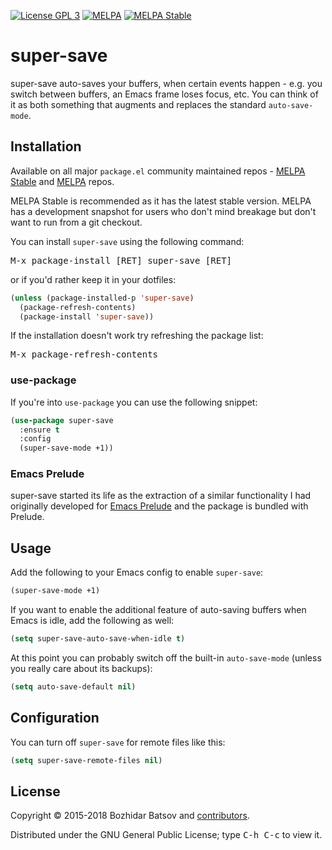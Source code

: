 [![License GPL 3][badge-license]][copying]
[![MELPA][melpa-badge]][melpa-package]
[![MELPA Stable][melpa-stable-badge]][melpa-stable-package]

# super-save

super-save auto-saves your buffers, when certain events happen - e.g. you switch between buffers,
an Emacs frame loses focus, etc. You can think of it as both something that augments and replaces
the standard `auto-save-mode`.

## Installation

Available on all major `package.el` community maintained repos -
[MELPA Stable][] and [MELPA][] repos.

MELPA Stable is recommended as it has the latest stable version.
MELPA has a development snapshot for users who don't mind breakage but
don't want to run from a git checkout.

You can install `super-save` using the following command:

<kbd>M-x package-install [RET] super-save [RET]</kbd>

or if you'd rather keep it in your dotfiles:

```el
(unless (package-installed-p 'super-save)
  (package-refresh-contents)
  (package-install 'super-save))
```

If the installation doesn't work try refreshing the package list:

<kbd>M-x package-refresh-contents</kbd>

### use-package

If you're into `use-package` you can use the following snippet:

```el
(use-package super-save
  :ensure t
  :config
  (super-save-mode +1))
```

### Emacs Prelude

super-save started its life as the extraction of a similar functionality I had
originally developed for [Emacs
Prelude](https://github.com/bbatsov/prelude) and the package is bundled
with Prelude.

## Usage

Add the following to your Emacs config to enable
`super-save`:

```el
(super-save-mode +1)
```

If you want to enable the additional feature of auto-saving buffers
when Emacs is idle, add the following as well:

```el
(setq super-save-auto-save-when-idle t)
```

At this point you can probably switch off the built-in
`auto-save-mode` (unless you really care about its backups):

```el
(setq auto-save-default nil)
```

## Configuration

You can turn off `super-save` for remote files like this:

``` el
(setq super-save-remote-files nil)
```

## License

Copyright © 2015-2018 Bozhidar Batsov and [contributors][].

Distributed under the GNU General Public License; type <kbd>C-h C-c</kbd> to view it.

[badge-license]: https://img.shields.io/badge/license-GPL_3-green.svg
[melpa-badge]: http://melpa.org/packages/super-save-badge.svg
[melpa-stable-badge]: http://stable.melpa.org/packages/super-save-badge.svg
[melpa-package]: http://melpa.org/#/super-save
[melpa-stable-package]: http://stable.melpa.org/#/super-save
[COPYING]: http://www.gnu.org/copyleft/gpl.html
[contributors]: https://github.com/bbatsov/super-save/contributors
[melpa]: http://melpa.org
[melpa stable]: http://stable.melpa.org
